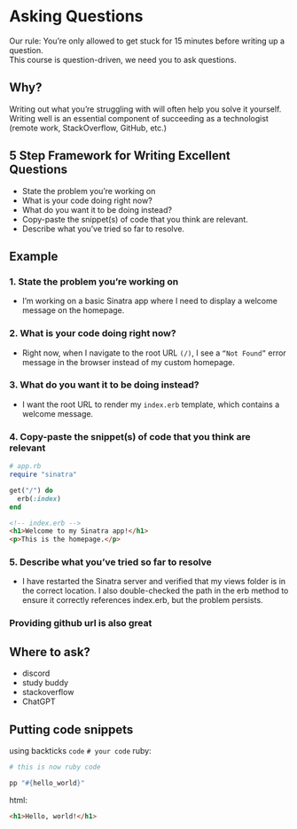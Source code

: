 # Asking Questions
Our rule: You’re only allowed to get stuck for 15 minutes before writing up a question.  
This course is question-driven, we need you to ask questions.

## Why?
Writing out what you’re struggling with will often help you solve it yourself.  
Writing well is an essential component of succeeding as a technologist (remote work, StackOverflow, GitHub, etc.)

## 5 Step Framework for Writing Excellent Questions
- State the problem you’re working on
- What is your code doing right now?
- What do you want it to be doing instead?
- Copy-paste the snippet(s) of code that you think are relevant.
- Describe what you’ve tried so far to resolve.

## Example
### 1. State the problem you’re working on
- I’m working on a basic Sinatra app where I need to display a welcome message on the homepage.

### 2. What is your code doing right now?
- Right now, when I navigate to the root URL `(/)`, I see a `“Not Found”` error message in the browser instead of my custom homepage.

### 3. What do you want it to be doing instead?
- I want the root URL to render my `index.erb` template, which contains a welcome message.

### 4. Copy-paste the snippet(s) of code that you think are relevant
```ruby
# app.rb
require "sinatra"

get("/") do
  erb(:index)
end
```
```html
<!-- index.erb -->
<h1>Welcome to my Sinatra app!</h1>
<p>This is the homepage.</p>
```

### 5. Describe what you’ve tried so far to resolve
- I have restarted the Sinatra server and verified that my views folder is in the correct location. I also double-checked the path in the erb method to ensure it correctly references index.erb, but the problem persists.

### Providing github url is also great

## Where to ask?
- discord
- study buddy
- stackoverflow
- ChatGPT

## Putting code snippets
using backticks `code` ` # your code `
ruby: 
```ruby
# this is now ruby code
```
```ruby
pp "#{hello_world}"
```
html: 
```html
<h1>Hello, world!</h1>
```
